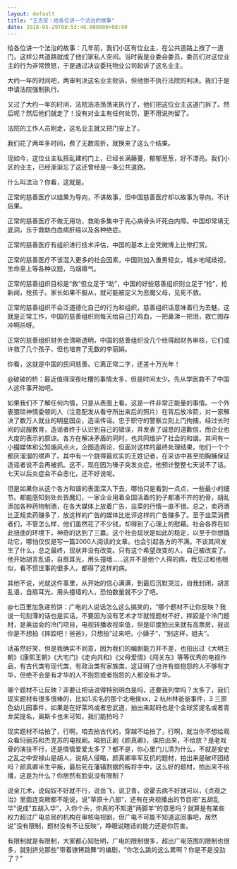 ```yaml
---
layout: default
title: "王志安：给各位讲一个法治的故事"
date: 2018-05-29T08:53:48.000000+08:00
---
```


给各位讲一个法治的故事：几年前，我们小区有位业主，在公共道路上按了一道门，这样公共道路就成了他们家私人空间。当时我是业委会委员，委员们对这位业主的行为非常愤怒，于是通过决议委托物业公司起诉了这名业主。

大约一年的时间吧，两审判决这名业主败诉，但他拒不执行法院的判决。我们于是申请法院强制执行。

又过了大约一年的时间，法院浩浩荡荡来执行了，他们把这位业主这道门拆了。然后呢？然后他们就走了！没有对业主有任何处罚，更不用说拘留了。

法院的工作人员刚走，这名业主就又把门安上了。

我们花了两年多时间，费了无数周折，就换来了这么个结果。

现如今，这位业主私搭乱建的门上，已经长满藤蔓，郁郁葱葱，好不漂亮。我们小区的业主，已经渐渐忘了这还曾经是一条公共道路。

什么叫法治？你看，这就是。

正常的慈善医疗以结果为导向，不讲故事，但中国慈善医疗却以故事为导向，不计后果。

正常的慈善医疗不做无用功，救助多集中于先心病骨头坏死白内障。中国却常填无底洞，乐于救助白血病肝癌以及各种绝症。

正常的慈善医疗有组织进行技术评估，中国的基本上全凭微博上比惨打赏。

正常的慈善医疗不该混入更多的社会因素，中国则加入重男轻女，城乡地域歧视，生命至上等各种议题，乌烟瘴气。

正常的慈善组织目标是‌‌“救‌‌”但立足于‌‌“助‌‌”，中国的好些慈善组织则立足于‌‌“抢‌‌”，抢新闻，抢孩子。家长如果不服从，就可能被定义为恶魔父母，见死不救。

正常的慈善组织不会泛道德化自己的行为和组织，慈善组织话意味着行为去魅，这就是正常工作，中国的慈善组织则每天给自己打鸡血，一把鼻涕一把泪，救亡图存冲啊杀呀。

正常的慈善组织财务会清晰透明，中国的慈善组织没几个经得起财务审核，它们或许救了几个孩子，但也培育了无数的李丽娟。

你看，这就是中国的民间慈善。它离正常二字，还差十万光年！

@破破的桥：最近值得深夜吐槽的事情太多，但是时间太少。先从学医救不了中国人这件事开始吧。

如果我们不了解任何内情，只是从表面上看。这是一件非常正能量的事情。一个外表猥琐神情委顿的人（注意配发从看守所出来后的照片）在背后放冷箭，对一家解决了数万人就业的明星国企，造谣传谣。忠于职守的警察立刻上门拘捕，经过长时间的说服教育，造谣者终于认识到自己的错误，并发表了诚恳的道歉信，而企业也大度的表示的原谅。各方在解决矛盾的同时，也共同维护了社会的和谐。其间有一小撮媒体和公知煽风点火，企图造舆论，但面对这样的最终处理结果，他们一个个都灰溜溜的噤声了。其中有一个跳得最欢实的王姓记者，在采访中甚至拍胸脯保证造谣者说不会再被抓。这不，现在因为嗓子突发炎症，他预计整整七天说不了话。七天以后炎症会不会恶化，还不好说呢。

但是如果你从这个各方和谐的表面深入下去，哪怕只是看到一点点，一些最小的细节。都能感知到处处皆魔幻，一家企业用着全国活着的豹子都凑不齐的豹骨，胡乱添加各种药物制酒，在各大媒体上放着广告，韭菜的行情一直不错。总之，卖药酒比正规卖药赚多了，放这样的广告的媒体比批评这样的广告赚多了。至于韭菜消费者们，不管怎么样，他们虽然花了不少钱，却得到了心理上的慰藉。社会各界在如此扭曲的环境下，神奇的达到了三赢。这个社会现状是如此的稳定，以至于你想撬动它，哪怕仅仅是写一篇2000人阅读的文章。也会引起各方的不满。不谈其间发生了什么，总之最终，现状并没有改变。只有这个希望改变的人，自己被改变了。他开始胡言乱语，自扇耳光，用头撞墙……这并不是他个人得的病，我见过和他相似，看不惯世事的很多人，都得了这样的病。

其他不说，光就这件事里，从开始的信心满满，到最后沉默哭泣，自我封闭，胡言乱语，自扇耳光，用头撞墙的人，恐怕数量就不少了吧。

@七百里加急递煎饼：广电的人说话怎么这么搞笑的，‌‌“哪个题材不让你反映？我说一句刻薄的话也是实话，不要因为没有艺术才华就怪题材不好，摔跤是个冷门题材，是奥运会的冷门项目，电视转播收视率低，但是印度拍出来就有高票房，我说你是不想拍《摔跤吧！爸爸》，只想拍‌‌”过来吧，小姨子‌‌“，‌‌”别这样，姐夫‌‌“。

话虽然好笑，但是我确实不同意，因为我们的编剧能力并不差，也拍出过《大明王朝》《康熙王朝》《大宅门》《走向共和》《父母爱情》《闯关东》等等优秀的电视作品，有古代类有现代类，有政治类有家族类，这证明了也许有些抱怨的人不够有才华，但绝不会是有才华的人不抱怨或者抱怨的人都没有才华。

哪个题材不让反映？非要让把话说得特别明白是吗，还要我列举吗？太多了，我们现实题材有很多很棒的，比如1.实名的那个北电侯xx，2 杭州林爸爸事件，3 三原色幼儿园事件，如果是在好莱坞或者忠武道，拍出来起码也是个金球奖提名或者青龙奖提名，奥斯卡也未可知，我们能拍吗？

现实题材不给拍了，行啊，咱去拍古代的，穿越不给拍了，行啊，就当你不想给观众看玛丽苏和杰克苏的电视剧。咱拍正剧《颜真卿》，诶拍出来，不给放？是老戏骨的演技不行，还是情情爱爱太多了？都不是，你心里门儿清为什么，不就是安史之乱之中安禄山是胡人，说胡人侵略，颜真卿率军反抗的题材，拍出来是破坏团结吗？颜真卿半生平叛，最后死在藩镇割据的叛将手中，这么好的题材，拍出来不给播，这是为什么？你居然有脸说没有限制？

说金兀术，说匈奴不好就不行，说岳飞，说卫青，说霍去病不好就可以，《贞观之治》里面连突厥都不能说，说‌‌”草原十八部‌‌“，还有在央视播出的节目把‌‌”五胡乱华‌‌“说成‌‌”五胡入华‌‌“，入你个头，你真的不知道‌‌”两脚羊‌‌“的意思吗？就算是有某些权力超过广电总局的机构在审核电视剧，但广电不可能不知道这回事吧，居然说‌‌”没有限制，题材没有不让反映‌‌“，睁眼说瞎话的能力还是你厉害。

有限制就是有限制，大家都心知肚明，广电的限制很多，超出广电范围的限制也很多，就别挤兑那些‌‌”带着镣铐跳舞‌‌“的编剧，‌‌”你怎么跳的这么累啊？你是不是没劲了？‌”

